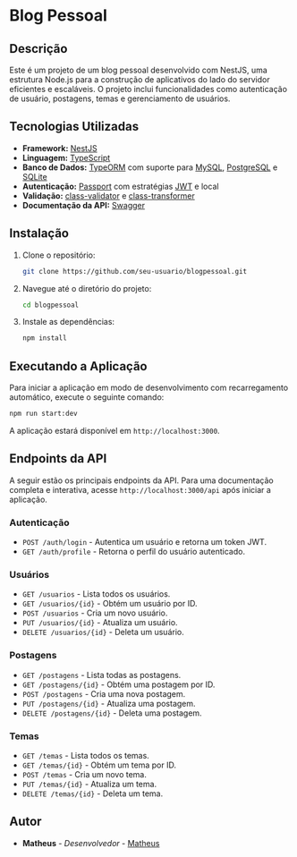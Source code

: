 # Blog Pessoal

## Descrição

Este é um projeto de um blog pessoal desenvolvido com NestJS, uma estrutura Node.js para a construção de aplicativos do lado do servidor eficientes e escaláveis. O projeto inclui funcionalidades como autenticação de usuário, postagens, temas e gerenciamento de usuários.

## Tecnologias Utilizadas

*   **Framework:** [NestJS](https://nestjs.com/)
*   **Linguagem:** [TypeScript](https://www.typescriptlang.org/)
*   **Banco de Dados:** [TypeORM](https://typeorm.io/) com suporte para [MySQL](https://www.mysql.com/), [PostgreSQL](https://www.postgresql.org/) e [SQLite](https://www.sqlite.org/index.html)
*   **Autenticação:** [Passport](http://www.passportjs.org/) com estratégias [JWT](https://jwt.io/) e local
*   **Validação:** [class-validator](https://github.com/typestack/class-validator) e [class-transformer](https://github.com/typestack/class-transformer)
*   **Documentação da API:** [Swagger](https://swagger.io/)

## Instalação

1.  Clone o repositório:
    ```bash
    git clone https://github.com/seu-usuario/blogpessoal.git
    ```
2.  Navegue até o diretório do projeto:
    ```bash
    cd blogpessoal
    ```
3.  Instale as dependências:
    ```bash
    npm install
    ```

## Executando a Aplicação

Para iniciar a aplicação em modo de desenvolvimento com recarregamento automático, execute o seguinte comando:

```bash
npm run start:dev
```

A aplicação estará disponível em `http://localhost:3000`.

## Endpoints da API

A seguir estão os principais endpoints da API. Para uma documentação completa e interativa, acesse `http://localhost:3000/api` após iniciar a aplicação.

### Autenticação

*   `POST /auth/login` - Autentica um usuário e retorna um token JWT.
*   `GET /auth/profile` - Retorna o perfil do usuário autenticado.

### Usuários

*   `GET /usuarios` - Lista todos os usuários.
*   `GET /usuarios/{id}` - Obtém um usuário por ID.
*   `POST /usuarios` - Cria um novo usuário.
*   `PUT /usuarios/{id}` - Atualiza um usuário.
*   `DELETE /usuarios/{id}` - Deleta um usuário.

### Postagens

*   `GET /postagens` - Lista todas as postagens.
*   `GET /postagens/{id}` - Obtém uma postagem por ID.
*   `POST /postagens` - Cria uma nova postagem.
*   `PUT /postagens/{id}` - Atualiza uma postagem.
*   `DELETE /postagens/{id}` - Deleta uma postagem.

### Temas

*   `GET /temas` - Lista todos os temas.
*   `GET /temas/{id}` - Obtém um tema por ID.
*   `POST /temas` - Cria um novo tema.
*   `PUT /temas/{id}` - Atualiza um tema.
*   `DELETE /temas/{id}` - Deleta um tema.

## Autor

*   **Matheus** - *Desenvolvedor* - [Matheus](https://github.com/Matheus97px)

